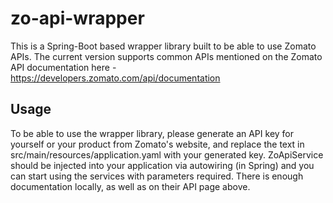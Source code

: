 # zo-api-wrapper
This is a Spring-Boot based wrapper library built to be able to use Zomato APIs. The current version supports common APIs mentioned on the Zomato API documentation here - https://developers.zomato.com/api/documentation

## Usage
To be able to use the wrapper library, please generate an API key for yourself or your product from Zomato's website, and replace the **<Insert your own Zomato API key here>** text in src/main/resources/application.yaml with your generated key. ZoApiService should be injected into your application via autowiring (in Spring) and you can start using the services with parameters required. There is enough documentation locally, as well as on their API page above.
